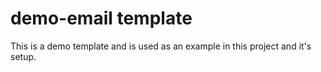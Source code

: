 # demo-email template

This is a demo template and is used as an example in this project and it's setup.